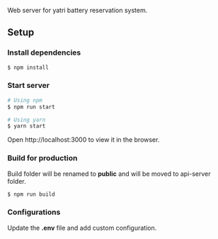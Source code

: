 Web server for yatri battery reservation system.

## Setup

### Install dependencies

```bash
$ npm install
```

### Start server

```bash
# Using npm
$ npm run start

# Using yarn
$ yarn start
```

Open http://localhost:3000 to view it in the browser.

### Build for production

Build folder will be renamed to **public** and will be moved to api-server folder.

```bash
$ npm run build
```

### Configurations

Update the **.env** file and add custom configuration.
